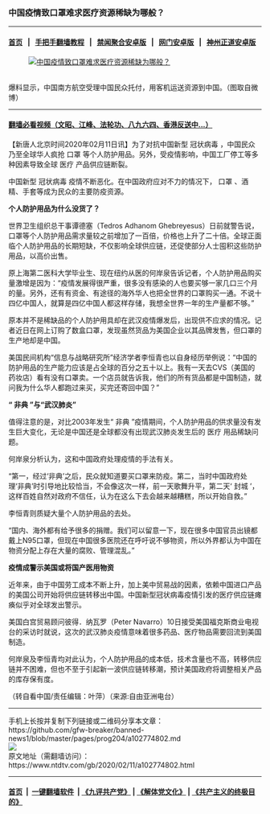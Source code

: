 ### 中国疫情致口罩难求医疗资源稀缺为哪般？
------------------------

#### [首页](https://github.com/gfw-breaker/banned-news1/blob/master/README.md) &nbsp;&nbsp;|&nbsp;&nbsp; [手把手翻墙教程](https://github.com/gfw-breaker/guides/wiki) &nbsp;&nbsp;|&nbsp;&nbsp; [禁闻聚合安卓版](https://github.com/gfw-breaker/bn-android) &nbsp;&nbsp;|&nbsp;&nbsp; [网门安卓版](https://github.com/oGate2/oGate) &nbsp;&nbsp;|&nbsp;&nbsp; [神州正道安卓版](https://github.com/SzzdOgate/update) 



<div><div class="featured_image">
 <a href="https://i.ntdtv.com/assets/uploads/2020/02/Capture-82.jpg" target="_blank">
  <figure>
   <img alt="中国疫情致口罩难求医疗资源稀缺为哪般？" src="https://i.ntdtv.com/assets/uploads/2020/02/Capture-82-800x450.jpg"/>
  </figure><br/>
 </a>
 <span class="caption">
  爆料显示，中国南方航空受理中国民众托付，用客机运送资源到中国。（图取自微博）
 </span>
</div>
</div><hr/>

#### [翻墙必看视频（文昭、江峰、法轮功、八九六四、香港反送中...）](https://github.com/gfw-breaker/banned-news1/blob/master/pages/link3.md)

<div><div class="post_content" itemprop="articleBody">
 <p>
  【新唐人北京时间2020年02月11日讯】为了对抗中国新型
  <ok href="https://www.ntdtv.com/gb/冠状病毒.htm">
   冠状病毒
  </ok>
  ，中国民众乃至全球华人疯抢
  <ok href="https://www.ntdtv.com/gb/口罩.htm">
   口罩
  </ok>
  等个人防护用品。另外，受疫情影响，中国工厂停工等多种因素导致全球
  <ok href="https://www.ntdtv.com/gb/医疗.htm">
   医疗
  </ok>
  产品供应链断裂。
 </p>
 <p>
  中国新型
  <ok href="https://www.ntdtv.com/gb/冠状病毒.htm">
   冠状病毒
  </ok>
  疫情不断恶化。在中国政府应对不力的情况下，
  <ok href="https://www.ntdtv.com/gb/口罩.htm">
   口罩
  </ok>
  、酒精、手套等成为民众的主要防疫资源。
 </p>
 <p>
  <strong>
   个人防护用品为什么没货了？
  </strong>
 </p>
 <p>
  世界卫生组织总干事谭德塞（Tedros Adhanom Ghebreyesus）日前就警告说，口罩等个人防护用品需求量较之前增加了一百倍，价格也上升了二十倍。全球正面临个人防护用品的长期短缺，不仅影响全球供应链，还促使部分人士囤积这些防护用品，以高价出售。
 </p>
 <p>
  原上海第二医科大学毕业生、现在纽约从医的何岸泉告诉记者，个人防护用品购买量激增是因为：“疫情发展得很严重，很多没有感染的人也要买够一家几口三个月的量。另外，还有有资金、有途径的海外华人也把全世界的口罩购买一通。不说十四亿中国人，就算是四亿中国人都这样存储，我想全世界一年的生产量都不够。”
 </p>
 <p>
  原本并不是稀缺品的个人防护用具却在武汉疫情爆发后，出现供不应求的情况。记者近日在网上订购了数盒口罩，发现虽然货品为美国企业以其品牌发售，但口罩的生产地却是中国。
 </p>
 <p>
  美国民间机构“信息与战略研究所”经济学者李恒青也以自身经历举例说：“中国的防护用品的生产能力应该是占全球的百分之五十以上。我有一天去CVS（美国的药妆店）看有没有口罩卖。一个店员就告诉我，他们的所有货品都是中国制造，就问我为什么华人都跑过来买，买完还寄回中国？”
 </p>
 <p>
  <strong>
   “
   <ok href="https://www.ntdtv.com/gb/非典.htm">
    非典
   </ok>
   ”与“武汉肺炎”
  </strong>
 </p>
 <p>
  值得注意的是，对比2003年发生“
  <ok href="https://www.ntdtv.com/gb/非典.htm">
   非典
  </ok>
  ”疫情期间，个人防护用品的供求量没有发生巨大变化，无论是中国还是全球都没有出现武汉肺炎发生后的
  <ok href="https://www.ntdtv.com/gb/医疗.htm">
   医疗
  </ok>
  用品稀缺问题。
 </p>
 <p>
  何岸泉分析认为，这和中国政府处理疫情的手法有关。
 </p>
 <p>
  “第一，经过‘非典’之后，民众就知道要买口罩来防疫。第二，当时中国政府处理‘非典’时引导地比较恰当，不会像这次一样，前一天歌舞升平，第二天‘
  <ok href="https://www.ntdtv.com/gb/封城.htm">
   封城
  </ok>
  ’，这样百姓自然对政府不信任，认为在这么下去会越来越糟糕，所以开始自救。”
 </p>
 <p>
  李恒青则质疑大量个人防护用品的去处。
 </p>
 <p>
  “国内、海外都有给予很多的捐赠。我们可以留意一下，现在很多中国官员出镜都戴上N95口罩，但现在中国很多医院还在呼吁说不够物资，所以外界都认为中国在物资分配上存在大量的腐败、管理混乱。”
 </p>
 <p>
  <strong>
   疫情成警示美国或将国产医用物资
  </strong>
 </p>
 <p>
  近年来，由于中国劳工成本不断上升，加上美中贸易战的因素，依赖中国进口产品的美国公司开始将供应链转移出中国。中国新型冠状病毒疫情引发的医疗供应链瘫痪似乎对全球发出警示。
 </p>
 <p>
  美国白宫贸易顾问彼得．纳瓦罗（Peter Navarro）10日接受美国福克斯商业电视台的采访时就说，这次的武汉肺炎疫情意味着很多药品、医疗物品需要回流到美国制造。
 </p>
 <p>
  何岸泉及李恒青均对此认为，个人防护用品的成本低，技术含量也不高，转移供应链并不困难，但也不至于引起新一波供应链转移潮，预计美国政府将调整相关产品的库存保有度。
 </p>
 <p>
  （转自看中国/责任编辑：叶萍）（来源:自由亚洲电台）
 </p>
 <div class="single_ad">
 </div>
</div>
</div>
<hr/>
手机上长按并复制下列链接或二维码分享本文章：<br/>
https://github.com/gfw-breaker/banned-news1/blob/master/pages/prog204/a102774802.md <br/>
<a href='https://github.com/gfw-breaker/banned-news1/blob/master/pages/prog204/a102774802.md'><img src='https://github.com/gfw-breaker/banned-news1/blob/master/pages/prog204/a102774802.md.png'/></a> <br/>
原文地址（需翻墙访问）：https://www.ntdtv.com/gb/2020/02/11/a102774802.html


------------------------
#### [首页](https://github.com/gfw-breaker/banned-news1/blob/master/README.md) &nbsp;|&nbsp; [一键翻墙软件](https://github.com/gfw-breaker/nogfw/blob/master/README.md) &nbsp;| [《九评共产党》](https://github.com/gfw-breaker/9ping.md/blob/master/README.md#九评之一评共产党是什么) | [《解体党文化》](https://github.com/gfw-breaker/jtdwh.md/blob/master/README.md) | [《共产主义的终极目的》](https://github.com/gfw-breaker/gczydzjmd.md/blob/master/README.md)


<img src='http://gfw-breaker.win/banned-news/pages/prog204/a102774802.md' width='0px' height='0px'/>